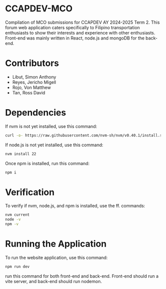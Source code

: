 # CCAPDEV-MCO
Compilation of MCO submissions for CCAPDEV AY 2024-2025 Term 2. This forum web application caters specifically 
to Filipino transportation enthusiasts to show their interests and experience with other enthusiasts. Front-end was mainly written in React, node.js and mongoDB for the back-end.

# Contributors
- Libut, Simon Anthony
- Reyes, Jericho Migell
- Rojo, Von Matthew
- Tan, Ross David

# Dependencies
If nvm is not yet installed, use this command:
```bash
curl -o- https://raw.githubusercontent.com/nvm-sh/nvm/v0.40.1/install.sh | bash
```

If node.js is not yet installed, use this command:
```bash
nvm install 22
```

Once npm is installed, run this command:
```bash
npm i
```

# Verification
To verify if nvm, node.js, and npm is installed, use the ff. commands:
```bash
nvm current
node -v
npm -v
```

# Running the Application
To run the website application, use this command:
```bash
npm run dev
```

run this command for both front-end and back-end. Front-end should run a vite server, and back-end should run nodemon.
